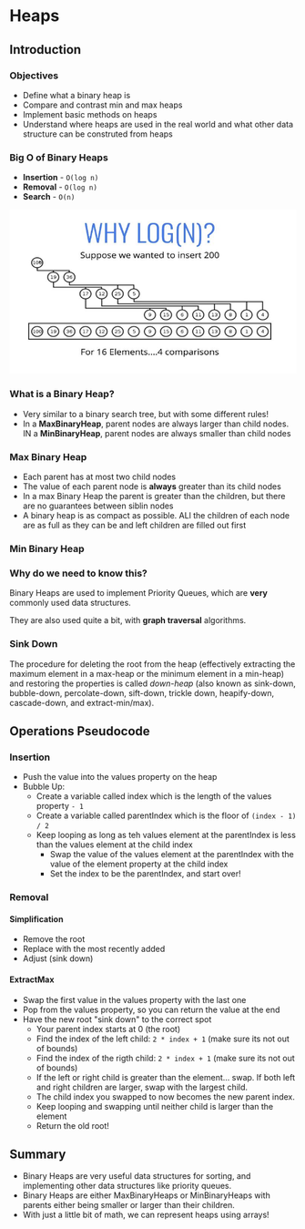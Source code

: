 # Heaps

## Introduction

### Objectives

- Define what a binary heap is
- Compare and contrast min and max heaps
- Implement basic methods on heaps
- Understand where heaps are used in the real world and what other data structure can be construted from heaps

### Big O of Binary Heaps

- **Insertion** - `O(log n)`
- **Removal** - `O(log n)`
- **Search** - `O(n)`

![Big O of Binary Heap](Screenshots/BinaryHeapBigO.JPG)

### What is a Binary Heap?

- Very similar to a binary search tree, but with some different rules!
- In a **MaxBinaryHeap**, parent nodes are always larger than child nodes. IN a **MinBinaryHeap**, parent nodes are always smaller than child nodes

### Max Binary Heap

- Each parent has at most two child nodes
- The value of each parent node is **always** greater than its child nodes
- In a max Binary Heap the parent is greater than the children, but there are no guarantees between siblin nodes
- A binary heap is as compact as possible. ALl the children of each node are as full as they can be and left children are filled out first

### Min Binary Heap

### Why do we need to know this?

Binary Heaps are used to implement Priority Queues, which are **very** commonly used data structures.

They are also used quite a bit, with **graph traversal** algorithms.

### Sink Down

The procedure for deleting the root from the heap (effectively extracting the maximum element in a max-heap or the minimum element in a min-heap) and restoring the properties is called _down-heap_ (also known as sink-down, bubble-down, percolate-down, sift-down, trickle down, heapify-down, cascade-down, and extract-min/max).

## Operations Pseudocode

### Insertion

- Push the value into the values property on the heap
- Bubble Up:
  - Create a variable called index which is the length of the values property `- 1`
  - Create a variable called parentIndex which is the floor of `(index - 1) / 2`
  - Keep looping as long as teh values element at the parentIndex is less than the values element at the child index
    - Swap the value of the values element at the parentIndex with the value of the element property at the child index
    - Set the index to be the parentIndex, and start over!

### Removal

#### Simplification

- Remove the root
- Replace with the most recently added
- Adjust (sink down)

#### ExtractMax

- Swap the first value in the values property with the last one
- Pop from the values property, so you can return the value at the end
- Have the new root "sink down" to the correct spot
  - Your parent index starts at 0 (the root)
  - Find the index of the left child: `2 * index + 1` (make sure its not out of bounds)
  - Find the index of the rigth child: `2 * index + 1` (make sure its not out of bounds)
  - If the left or right child is greater than the element... swap. If both left and right children are larger, swap with the largest child.
  - The child index you swapped to now becomes the new parent index.
  - Keep looping and swapping until neither child is larger than the element
  - Return the old root!

## Summary

- Binary Heaps are very useful data structures for sorting, and implementing other data structures like priority queues.
- Binary Heaps are either MaxBinaryHeaps or MinBinaryHeaps with parents either being smaller or larger than their children.
- With just a little bit of math, we can represent heaps using arrays!

